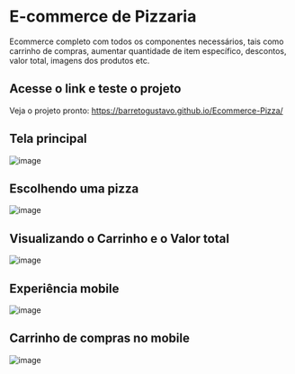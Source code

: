 # E-commerce de Pizzaria
Ecommerce completo com todos os componentes necessários, tais como carrinho de compras, aumentar quantidade de item específico, descontos, valor total, imagens dos produtos etc.

## Acesse o link e teste o projeto

Veja o projeto pronto: https://barretogustavo.github.io/Ecommerce-Pizza/

## Tela principal

![image](https://user-images.githubusercontent.com/81381789/144499303-2941ceef-a0fc-4ac6-9c9a-b19fda60c7bd.png)

## Escolhendo uma pizza

![image](https://user-images.githubusercontent.com/81381789/144499371-a2d763a5-0993-4515-87fb-4c8260b31b8a.png)

## Visualizando o Carrinho e o Valor total

![image](https://user-images.githubusercontent.com/81381789/144499571-536336a4-4991-429f-93e7-01a0110403e5.png)

## Experiência mobile

![image](https://user-images.githubusercontent.com/81381789/144499644-2a10cbc4-5dc5-4512-9798-edf0f1831dd0.png)

## Carrinho de compras no mobile

![image](https://user-images.githubusercontent.com/81381789/144499743-c1ad9a10-c9e5-47df-bcb3-19690c3403c4.png)

